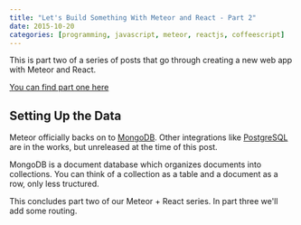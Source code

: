 ```yaml
---
title: "Let's Build Something With Meteor and React - Part 2"
date: 2015-10-20
categories: [programming, javascript, meteor, reactjs, coffeescript]
---
```


This is part two of a series of posts that go through creating a new web app with Meteor and React.

[You can find part one here](meteor-react-teh-gosu-1.html.md)

## Setting Up the Data

Meteor officially backs on to [MongoDB](https://www.mongodb.org/).
Other integrations like [PostgreSQL](http://meteor-postgres.readthedocs.org/en/latest/) are in the works, but unreleased at the time of this post.

MongoDB is a document database which organizes documents into collections.
You can think of a collection as a table and a document as a row, only less tructured.


This concludes part two of our Meteor + React series.
In part three we'll add some routing.
